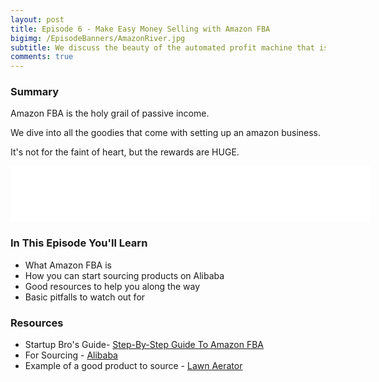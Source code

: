 ```yaml
---
layout: post
title: Episode 6 - Make Easy Money Selling with Amazon FBA
bigimg: /EpisodeBanners/AmazonRiver.jpg
subtitle: We discuss the beauty of the automated profit machine that is Amazon FBA. We give you a quick startup guide and some of the things to look out for when sourcing potential products.
comments: true
---
```


### Summary

Amazon FBA is the holy grail of passive income. 

We dive into all the goodies that come with setting up an amazon business.

It's not for the faint of heart, but the rewards are HUGE.

<iframe style="border: none" src="//html5-player.libsyn.com/embed/episode/id/5301124/height/90/width/576/theme/custom/autonext/no/thumbnail/yes/autoplay/no/preload/no/no_addthis/no/direction/backward/render-playlist/no/custom-color/87A93A/" height="90" width="576" scrolling="no"  allowfullscreen webkitallowfullscreen mozallowfullscreen oallowfullscreen msallowfullscreen></iframe>


### In This Episode You'll Learn

* What Amazon FBA is
* How you can start sourcing products on Alibaba
* Good resources to help you along the way
* Basic pitfalls to watch out for

### Resources

* Startup Bro's Guide- [Step-By-Step Guide To Amazon FBA](https://startupbros.com/step-by-step-guide-on-how-to-find-a-profitable-product-to-sell/)
* For Sourcing - [Alibaba](https://www.alibaba.com/)
* Example of a good product to source - [Lawn Aerator](https://www.amazon.com/s/ref=nb_sb_ss_c_1_7?url=search-alias%3Daps&field-keywords=lawn+aerator&sprefix=lawn+ae%2Caps%2C1117&crid=288INV1TA2X59)

<br><br>